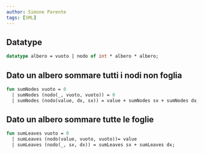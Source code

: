 ```yaml
---
author: Simone Parente
tags: [SML]
---
```

## Datatype
```SML
datatype albero = vuoto | nodo of int * albero * albero;
```
## Dato un albero sommare tutti i nodi non foglia
```SML
fun sumNodes vuoto = 0
  | sumNodes (nodo(_, vuoto, vuoto)) = 0
  | sumNodes (nodo(value, dx, sx)) = value + sumNodes sx + sumNodes dx;
```
## Dato un albero sommare tutte le foglie
```SML
fun sumLeaves vuoto = 0
  | sumLeaves (nodo(value, vuoto, vuoto))= value
  | sumLeaves (nodo(_, sx, dx)) = sumLeaves sx + sumLeaves dx;
```
